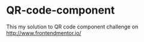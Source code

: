 # QR-code-component
This my solution to QR code component challenge on http://www.frontendmentor.io/
